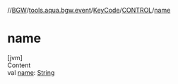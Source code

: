 //[BGW](../../../../index.md)/[tools.aqua.bgw.event](../../index.md)/[KeyCode](../index.md)/[CONTROL](index.md)/[name](name.md)



# name  
[jvm]  
Content  
val [name](name.md): [String](https://kotlinlang.org/api/latest/jvm/stdlib/kotlin/-string/index.html)  



